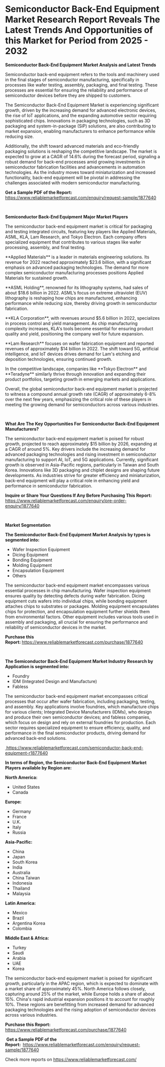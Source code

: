<p><h1>Semiconductor Back-End Equipment Market Research Report Reveals The Latest Trends And Opportunities of this Market for Period from 2025 - 2032</h1></p><p><strong>Semiconductor Back-End Equipment Market Analysis and Latest Trends</strong></p>
<p><p>Semiconductor back-end equipment refers to the tools and machinery used in the final stages of semiconductor manufacturing, specifically in processes like wafer testing, assembly, packaging, and final testing. These processes are essential for ensuring the reliability and performance of semiconductor devices before they are shipped to customers. </p><p>The Semiconductor Back-End Equipment Market is experiencing significant growth, driven by the increasing demand for advanced electronic devices, the rise of IoT applications, and the expanding automotive sector requiring sophisticated chips. Innovations in packaging technologies, such as 3D packaging and system-in-package (SiP) solutions, are also contributing to market expansion, enabling manufacturers to enhance performance while reducing size.</p><p>Additionally, the shift toward advanced materials and eco-friendly packaging solutions is reshaping the competitive landscape. The market is expected to grow at a CAGR of 14.6% during the forecast period, signaling a robust demand for back-end processes amid growing investments in semiconductor fabrication facilities and advancements in automation technologies. As the industry moves toward miniaturization and increased functionality, back-end equipment will be pivotal in addressing the challenges associated with modern semiconductor manufacturing.</p></p>
<p><strong>Get a Sample PDF of the Report:&nbsp;</strong> <a href="https://www.reliablemarketforecast.com/enquiry/request-sample/1877640?utm_campaign=2479&utm_medium=2&utm_source=Github&utm_content=ia&utm_term=28022025&utm_id=semiconductor-back-end-equipment">https://www.reliablemarketforecast.com/enquiry/request-sample/1877640</a></p>
<p>&nbsp;</p>
<p><strong>Semiconductor Back-End Equipment Major Market Players</strong></p>
<p><p>The semiconductor back-end equipment market is critical for packaging and testing integrated circuits, featuring key players like Applied Materials, ASML, KLA, Lam Research, and Tokyo Electron. Each company offers specialized equipment that contributes to various stages like wafer processing, assembly, and final testing.</p><p>**Applied Materials** is a leader in materials engineering solutions. Its revenue for 2022 reached approximately $23.6 billion, with a significant emphasis on advanced packaging technologies. The demand for more complex semiconductor manufacturing processes positions Applied Materials for sustained growth.</p><p>**ASML Holding**, renowned for its lithography systems, had sales of about $18.6 billion in 2022. ASML’s focus on extreme ultraviolet (EUV) lithography is reshaping how chips are manufactured, enhancing performance while reducing size, thereby driving growth in semiconductor fabrication.</p><p>**KLA Corporation**, with revenues around $5.6 billion in 2022, specializes in process control and yield management. As chip manufacturing complexity increases, KLA's tools become essential for ensuring product quality and yield, positioning the company well for future expansion.</p><p>**Lam Research** focuses on wafer fabrication equipment and reported revenues of approximately $14 billion in 2022. The shift toward 5G, artificial intelligence, and IoT devices drives demand for Lam's etching and deposition technologies, ensuring continued growth.</p><p>In the competitive landscape, companies like **Tokyo Electron** and **Teradyne** similarly thrive through innovation and expanding their product portfolios, targeting growth in emerging markets and applications. </p><p>Overall, the global semiconductor back-end equipment market is projected to witness a compound annual growth rate (CAGR) of approximately 6-8% over the next few years, emphasizing the critical role of these players in meeting the growing demand for semiconductors across various industries.</p></p>
<p>&nbsp;</p>
<p><strong>What Are The Key Opportunities For Semiconductor Back-End Equipment Manufacturers?</strong></p>
<p><p>The semiconductor back-end equipment market is poised for robust growth, projected to reach approximately $15 billion by 2026, expanding at a CAGR of around 5%. Key drivers include the increasing demand for advanced packaging technologies and rising investment in semiconductor manufacturing to support AI, IoT, and 5G applications. Currently, significant growth is observed in Asia-Pacific regions, particularly in Taiwan and South Korea. Innovations like 3D packaging and chiplet designs are shaping future developments. As industries strive for greater efficiency and miniaturization, back-end equipment will play a critical role in enhancing yield and performance in semiconductor fabrication.</p></p>
<p><strong>Inquire or Share Your Questions If Any Before Purchasing This Report:</strong> <a href="https://www.reliablemarketforecast.com/enquiry/pre-order-enquiry/1877640?utm_campaign=2479&utm_medium=2&utm_source=Github&utm_content=ia&utm_term=28022025&utm_id=semiconductor-back-end-equipment">https://www.reliablemarketforecast.com/enquiry/pre-order-enquiry/1877640</a></p>
<p>&nbsp;</p>
<p><strong>Market Segmentation</strong></p>
<p><strong>The Semiconductor Back-End Equipment Market Analysis by types is segmented into:</strong></p>
<p><ul><li>Wafer Inspection Equipment</li><li>Dicing Equipment</li><li>Bonding Equipment</li><li>Molding Equipment</li><li>Encapsulation Equipment</li><li>Others</li></ul></p>
<p><p>The semiconductor back-end equipment market encompasses various essential processes in chip manufacturing. Wafer inspection equipment ensures quality by detecting defects during wafer fabrication. Dicing equipment cuts wafers into individual chips, while bonding equipment attaches chips to substrates or packages. Molding equipment encapsulates chips for protection, and encapsulation equipment further shields them from environmental factors. Other equipment includes various tools used in assembly and packaging, all crucial for ensuring the performance and reliability of semiconductor devices in the market.</p></p>
<p><strong>Purchase this Report:&nbsp;</strong><a href="https://www.reliablemarketforecast.com/purchase/1877640?utm_campaign=2479&utm_medium=2&utm_source=Github&utm_content=ia&utm_term=28022025&utm_id=semiconductor-back-end-equipment">https://www.reliablemarketforecast.com/purchase/1877640</a></p>
<p>&nbsp;</p>
<p><strong>The Semiconductor Back-End Equipment Market Industry Research by Application is segmented into:</strong></p>
<p><ul><li>Foundry</li><li>IDM (Integrated Design and Manufacture)</li><li>Fabless</li></ul></p>
<p><p>The semiconductor back-end equipment market encompasses critical processes that occur after wafer fabrication, including packaging, testing, and assembly. Key applications involve foundries, which manufacture chips for various clients; Integrated Device Manufacturers (IDMs), who design and produce their own semiconductor devices; and fabless companies, which focus on design and rely on external foundries for production. Each sector requires specialized equipment to ensure efficiency, quality, and performance in the final semiconductor products, driving demand for advanced back-end solutions.</p></p>
<p><a href="https://www.reliablemarketforecast.com/semiconductor-back-end-equipment-r1877640?utm_campaign=2479&utm_medium=2&utm_source=Github&utm_content=ia&utm_term=28022025&utm_id=semiconductor-back-end-equipment">&nbsp;https://www.reliablemarketforecast.com/semiconductor-back-end-equipment-r1877640</a></p>
<p><strong>In terms of Region, the Semiconductor Back-End Equipment Market Players available by Region are:</strong></p>
<p>
    <p> <strong> North America: </strong>
        <ul>
            <li>United States</li>
            <li>Canada</li>
        </ul>
        </p> 
    <p> <strong> Europe: </strong>
        <ul>
            <li>Germany</li>
            <li>France</li>
            <li>U.K.</li>
            <li>Italy</li>
            <li>Russia</li>
        </ul>
        </p> 
    <p> <strong> Asia-Pacific: </strong>
        <ul>
            <li>China</li>
            <li>Japan</li>
            <li>South Korea</li>
            <li>India</li>
            <li>Australia</li>
            <li>China Taiwan</li>
            <li>Indonesia</li>
            <li>Thailand</li>
            <li>Malaysia</li>
        </ul>
        </p> 
    <p> <strong> Latin America: </strong>
        <ul>
            <li>Mexico</li>
            <li>Brazil</li>
            <li>Argentina Korea</li>
            <li>Colombia</li>
        </ul>
        </p> 
    <p> <strong> Middle East & Africa: </strong>
        <ul>
            <li>Turkey</li>
            <li>Saudi</li>
            <li>Arabia</li>
            <li>UAE</li>
            <li>Korea</li>
        </ul>
    </p>
    </p>
<p><p>The semiconductor back-end equipment market is poised for significant growth, particularly in the APAC region, which is expected to dominate with a market share of approximately 45%. North America follows closely, capturing around 25% of the market, while Europe holds a share of about 15%. China's rapid industrial expansion positions it to account for roughly 10%. These regions are benefitting from increased demand for advanced packaging technologies and the rising adoption of semiconductor devices across various industries.</p></p>
<p><strong>Purchase this Report: </strong><a href="https://www.reliablemarketforecast.com/purchase/1877640?utm_campaign=2479&utm_medium=2&utm_source=Github&utm_content=ia&utm_term=28022025&utm_id=semiconductor-back-end-equipment">https://www.reliablemarketforecast.com/purchase/1877640</a></p>
<p>&nbsp;<strong>Get a Sample PDF of the Report:&nbsp;&nbsp;</strong><a href="https://www.reliablemarketforecast.com/enquiry/request-sample/1877640?utm_campaign=2479&utm_medium=2&utm_source=Github&utm_content=ia&utm_term=28022025&utm_id=semiconductor-back-end-equipment">https://www.reliablemarketforecast.com/enquiry/request-sample/1877640</a></p>
<p><strong></strong></p>
<p>Check more reports on <a href="https://www.reliablemarketforecast.com/?utm_campaign=2479&utm_medium=2&utm_source=Github&utm_content=ia&utm_term=28022025&utm_id=semiconductor-back-end-equipment">https://www.reliablemarketforecast.com/</a></p>
